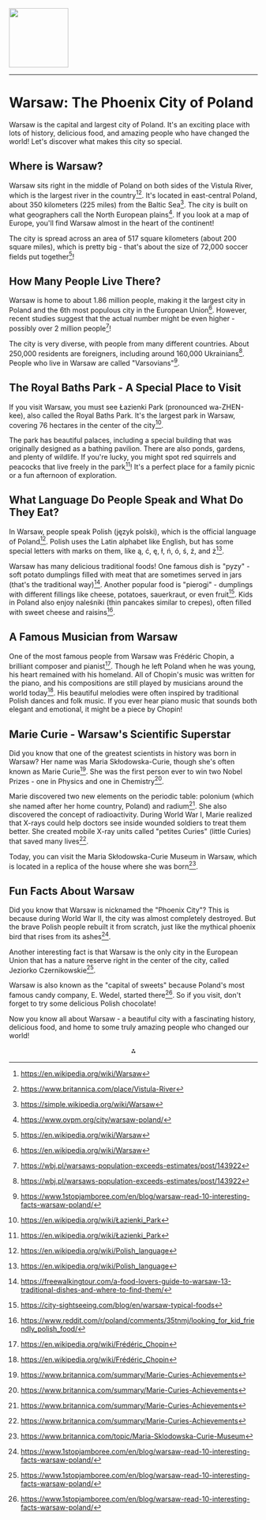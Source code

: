 <img src="https://r2cdn.perplexity.ai/pplx-full-logo-primary-dark%402x.png" class="logo" width="120"/>

---

# Warsaw: The Phoenix City of Poland

Warsaw is the capital and largest city of Poland. It's an exciting place with lots of history, delicious food, and amazing people who have changed the world! Let's discover what makes this city so special.

## Where is Warsaw?

Warsaw sits right in the middle of Poland on both sides of the Vistula River, which is the largest river in the country[^1][^2]. It's located in east-central Poland, about 350 kilometers (225 miles) from the Baltic Sea[^15]. The city is built on what geographers call the North European plains[^19]. If you look at a map of Europe, you'll find Warsaw almost in the heart of the continent!

The city is spread across an area of 517 square kilometers (about 200 square miles), which is pretty big - that's about the size of 72,000 soccer fields put together[^1]!

## How Many People Live There?

Warsaw is home to about 1.86 million people, making it the largest city in Poland and the 6th most populous city in the European Union[^1]. However, recent studies suggest that the actual number might be even higher - possibly over 2 million people[^3]!

The city is very diverse, with people from many different countries. About 250,000 residents are foreigners, including around 160,000 Ukrainians[^3]. People who live in Warsaw are called "Varsovians"[^9].

## The Royal Baths Park - A Special Place to Visit

If you visit Warsaw, you must see Łazienki Park (pronounced wa-ZHEN-kee), also called the Royal Baths Park. It's the largest park in Warsaw, covering 76 hectares in the center of the city[^7].

The park has beautiful palaces, including a special building that was originally designed as a bathing pavilion. There are also ponds, gardens, and plenty of wildlife. If you're lucky, you might spot red squirrels and peacocks that live freely in the park[^7]! It's a perfect place for a family picnic or a fun afternoon of exploration.

## What Language Do People Speak and What Do They Eat?

In Warsaw, people speak Polish (język polski), which is the official language of Poland[^10]. Polish uses the Latin alphabet like English, but has some special letters with marks on them, like ą, ć, ę, ł, ń, ó, ś, ź, and ż[^10].

Warsaw has many delicious traditional foods! One famous dish is "pyzy" - soft potato dumplings filled with meat that are sometimes served in jars (that's the traditional way)[^5]. Another popular food is "pierogi" - dumplings with different fillings like cheese, potatoes, sauerkraut, or even fruit[^18]. Kids in Poland also enjoy naleśniki (thin pancakes similar to crepes), often filled with sweet cheese and raisins[^6].

## A Famous Musician from Warsaw

One of the most famous people from Warsaw was Frédéric Chopin, a brilliant composer and pianist[^11]. Though he left Poland when he was young, his heart remained with his homeland. All of Chopin's music was written for the piano, and his compositions are still played by musicians around the world today[^11]. His beautiful melodies were often inspired by traditional Polish dances and folk music. If you ever hear piano music that sounds both elegant and emotional, it might be a piece by Chopin!

## Marie Curie - Warsaw's Scientific Superstar

Did you know that one of the greatest scientists in history was born in Warsaw? Her name was Maria Skłodowska-Curie, though she's often known as Marie Curie[^12]. She was the first person ever to win two Nobel Prizes - one in Physics and one in Chemistry[^12].

Marie discovered two new elements on the periodic table: polonium (which she named after her home country, Poland) and radium[^12]. She also discovered the concept of radioactivity. During World War I, Marie realized that X-rays could help doctors see inside wounded soldiers to treat them better. She created mobile X-ray units called "petites Curies" (little Curies) that saved many lives[^12].

Today, you can visit the Maria Skłodowska-Curie Museum in Warsaw, which is located in a replica of the house where she was born[^8].

## Fun Facts About Warsaw

Did you know that Warsaw is nicknamed the "Phoenix City"? This is because during World War II, the city was almost completely destroyed. But the brave Polish people rebuilt it from scratch, just like the mythical phoenix bird that rises from its ashes[^9].

Another interesting fact is that Warsaw is the only city in the European Union that has a nature reserve right in the center of the city, called Jeziorko Czernikowskie[^9].

Warsaw is also known as the "capital of sweets" because Poland's most famous candy company, E. Wedel, started there[^9]. So if you visit, don't forget to try some delicious Polish chocolate!

Now you know all about Warsaw - a beautiful city with a fascinating history, delicious food, and home to some truly amazing people who changed our world!

<div style="text-align: center">⁂</div>

[^1]: https://en.wikipedia.org/wiki/Warsaw

[^2]: https://www.britannica.com/place/Vistula-River

[^3]: https://wbj.pl/warsaws-population-exceeds-estimates/post/143922

[^4]: https://www.pologne.travel/fr/musees/old-town-in-warsaw

[^5]: https://freewalkingtour.com/a-food-lovers-guide-to-warsaw-13-traditional-dishes-and-where-to-find-them/

[^6]: https://www.reddit.com/r/poland/comments/35tnmj/looking_for_kid_friendly_polish_food/

[^7]: https://en.wikipedia.org/wiki/Łazienki_Park

[^8]: https://www.britannica.com/topic/Maria-Sklodowska-Curie-Museum

[^9]: https://www.1stopjamboree.com/en/blog/warsaw-read-10-interesting-facts-warsaw-poland/

[^10]: https://en.wikipedia.org/wiki/Polish_language

[^11]: https://en.wikipedia.org/wiki/Frédéric_Chopin

[^12]: https://www.britannica.com/summary/Marie-Curies-Achievements

[^13]: https://www.britannica.com/place/Warsaw

[^14]: https://www.tasteatlas.com/best-dishes-in-warsaw

[^15]: https://simple.wikipedia.org/wiki/Warsaw

[^16]: https://www.nationalgeographic.com/travel/article/where-to-eat-in-warsaw-a-twist-on-traditional-polish-flavours

[^17]: https://www.latlong.net/place/warsaw-poland-2003.html

[^18]: https://city-sightseeing.com/blog/en/warsaw-typical-foods

[^19]: https://www.ovpm.org/city/warsaw-poland/

[^20]: https://en.wikipedia.org/wiki/Polish_cuisine

[^21]: https://en.um.warszawa.pl/-/explore-warsaw-strategic-location-and-efficient-connectivity

[^22]: https://en.wikipedia.org/wiki/Vistula

[^23]: https://www.macrotrends.net/global-metrics/cities/22161/warsaw/population

[^24]: https://en.wikipedia.org/wiki/Old_Town,_Warsaw

[^25]: https://encyclopedia.ushmm.org/content/en/gallery/warsaw-maps

[^26]: https://www.tripadvisor.ie/AttractionProductReview-g274856-d23204707-Discover_Vistula_River_in_Warsaw-Warsaw_Mazovia_Province_Central_Poland.html

[^27]: https://worldpopulationreview.com/cities/poland/warsaw

[^28]: https://www.expedia.ie/Warsaw-Old-Town-Warsaw.dx6141889

[^29]: http://warsawtour.pl/en/warsaws-vistula/

[^30]: https://en.wikipedia.org/wiki/Warsaw_metropolitan_area

[^31]: https://www.tripadvisor.ie/Attraction_Review-g274856-d284330-Reviews-Old_Town-Warsaw_Mazovia_Province_Central_Poland.html

[^32]: https://www.tripadvisor.ie/Attraction_Review-g274856-d628903-Reviews-Vistula-Warsaw_Mazovia_Province_Central_Poland.html

[^33]: https://www.kids-world-travel-guide.com/food-in-poland.html

[^34]: https://kelionessuvaikais.lt/en/warsaw-with-children/

[^35]: https://go2warsaw.pl/en/what-to-eat-in-warsaw/

[^36]: https://pl.pinterest.com/polishfoodies/polish-food-for-kids/

[^37]: https://www.tripadvisor.ie/Restaurants-g274856-zfp5-Warsaw_Mazovia_Province_Central_Poland.html

[^38]: https://www.reddit.com/r/poland/comments/t5apa3/what_food_should_i_absolutely_try_while_in_warsaw/

[^39]: https://polishculture-nyc.org/fun-polish-meals-and-snacks-to-make-with-kids/

[^40]: https://kidsfoodatlas.com/poland/

[^41]: https://lavieenmarine.com/warsaw-food-highlights/

[^42]: https://kidsinthecity.pl/kid-friendly-polish-food/

[^43]: https://aroundtheworldwithkids.net/2024/09/30/family-guide-for-visiting-warsaw-poland/

[^44]: https://kids.kiddle.co/Polish_cuisine

[^45]: https://www.mezzoguild.com/poland-languages/

[^46]: https://warsawvisit.com/lazienki-park/

[^47]: https://fryderyk.events

[^48]: https://en.wikipedia.org/wiki/Maria_Sk%C5%82odowska-Curie_Museum

[^49]: https://www.enjoytravel.com/en/travel-news/interesting-facts/interesting-facts-warsaw

[^50]: https://www.britannica.com/place/Poland/Languages

[^51]: https://www.tripadvisor.ie/Attraction_Review-g274856-d284409-Reviews-Lazienki_Krolewskie_w_Warszawie-Warsaw_Mazovia_Province_Central_Poland.html

[^52]: https://en.wikipedia.org/wiki/Warsaw_Chopin_Airport

[^53]: https://en.wikipedia.org/wiki/Maria_Sk%C5%82odowska-Curie_Monument_(Downtown,_Warsaw)

[^54]: https://kids.britannica.com/kids/article/Warsaw/346062

[^55]: https://www.warsaw.net/language

[^56]: https://kidsinthecity.pl/listing/the-royal-lazienki-museum-and-park/

[^57]: https://www.britannica.com/summary/Frederic-Chopin

[^58]: https://pmc.ncbi.nlm.nih.gov/articles/PMC2582731/

[^59]: https://european-union.europa.eu/principles-countries-history/languages_en

[^60]: https://musicinmotioncanada.ca/frederic-chopin-the-renowned-polish-composer-and-pianist/

[^61]: https://www.historyextra.com/period/first-world-war/life-of-the-week-marie-curie/

[^62]: https://danielkotowski.com/en/the-official-language-of-the-republic-of-poland-is-polish/

[^63]: https://www.worldhistory.org/timeline/Frederic_Chopin/

[^64]: https://www.nobelprize.org/womenwhochangedscience/stories/marie-curie

[^65]: https://www.npr.org/2011/07/18/123967818/the-life-and-music-of-frederic-chopin

[^66]: https://en.wikipedia.org/wiki/Marie_Curie

[^67]: https://www.biography.com/musicians/frederic-chopin

[^68]: https://www.mariecurie.org.uk/about-us/our-history/marie-curie-the-scientist

[^69]: https://www.tasteaway.pl/en/2014/11/07/warsaw-12-places-family-lunch-kids/

[^70]: https://polandculinaryvacations.com/blogs/blog/polish-cuisine-101-traditional-polish-foods-to-try-in-poland

[^71]: https://www.lazienki-krolewskie.pl/pl/

[^72]: https://www.tripadvisor.com/Attraction_Review-g274856-d284409-Reviews-Lazienki_Krolewskie_w_Warszawie-Warsaw_Mazovia_Province_Central_Poland.html

[^73]: https://www.lazienki-krolewskie.pl/pl/poznaj-lazienki

[^74]: https://its-poland.com/attraction/royal-baths

[^75]: https://en.wikipedia.org/wiki/Frédéric_Chopin_Monument,_Warsaw

[^76]: https://gtelocalize.com/the-official-languages-of-poland/

[^77]: https://www.ethnologue.com/country/PL

[^78]: https://study.com/academy/lesson/polish-language-overview-structure-facts.html

[^79]: https://www.bbc.co.uk/languages/european_languages/countries/poland.shtml

